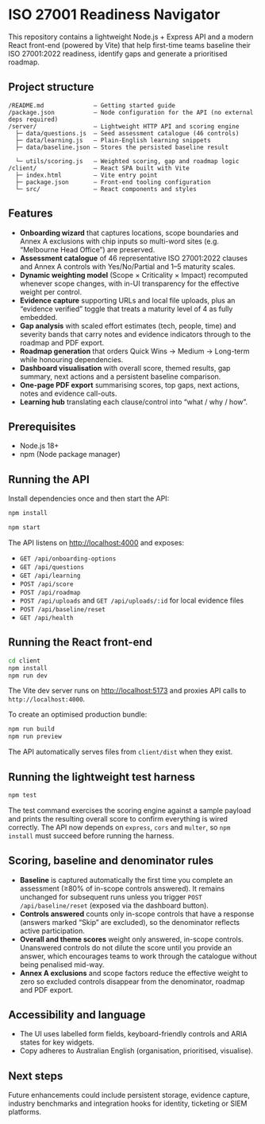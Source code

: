 # ISO 27001 Readiness Navigator

This repository contains a lightweight Node.js + Express API and a modern React front-end (powered by Vite) that help first-time teams baseline their ISO 27001:2022 readiness, identify gaps and generate a prioritised roadmap.


## Project structure

```
/README.md              — Getting started guide
/package.json           — Node configuration for the API (no external deps required)
/server/                — Lightweight HTTP API and scoring engine
  ├─ data/questions.js  — Seed assessment catalogue (46 controls)
  ├─ data/learning.js   — Plain-English learning snippets
  ├─ data/baseline.json — Stores the persisted baseline result

  └─ utils/scoring.js   — Weighted scoring, gap and roadmap logic
/client/                — React SPA built with Vite
  ├─ index.html         — Vite entry point
  ├─ package.json       — Front-end tooling configuration
  └─ src/               — React components and styles
```

## Features

- **Onboarding wizard** that captures locations, scope boundaries and Annex A exclusions with chip inputs so multi-word sites (e.g. “Melbourne Head Office”) are preserved.
- **Assessment catalogue** of 46 representative ISO 27001:2022 clauses and Annex A controls with Yes/No/Partial and 1–5 maturity scales.
- **Dynamic weighting model** (Scope × Criticality × Impact) recomputed whenever scope changes, with in-UI transparency for the effective weight per control.
- **Evidence capture** supporting URLs and local file uploads, plus an “evidence verified” toggle that treats a maturity level of 4 as fully embedded.
- **Gap analysis** with scaled effort estimates (tech, people, time) and severity bands that carry notes and evidence indicators through to the roadmap and PDF export.
- **Roadmap generation** that orders Quick Wins → Medium → Long-term while honouring dependencies.
- **Dashboard visualisation** with overall score, themed results, gap summary, next actions and a persistent baseline comparison.
- **One-page PDF export** summarising scores, top gaps, next actions, notes and evidence call-outs.
- **Learning hub** translating each clause/control into “what / why / how”.

## Prerequisites

- Node.js 18+
- npm (Node package manager)

## Running the API

Install dependencies once and then start the API:

```bash
npm install

npm start
```

The API listens on [http://localhost:4000](http://localhost:4000) and exposes:

- `GET /api/onboarding-options`
- `GET /api/questions`
- `GET /api/learning`
- `POST /api/score`
- `POST /api/roadmap`
- `POST /api/uploads` and `GET /api/uploads/:id` for local evidence files
- `POST /api/baseline/reset`
- `GET /api/health`

## Running the React front-end

```bash
cd client
npm install
npm run dev
```

The Vite dev server runs on [http://localhost:5173](http://localhost:5173) and proxies API calls to `http://localhost:4000`.

To create an optimised production bundle:

```bash
npm run build
npm run preview
```

The API automatically serves files from `client/dist` when they exist.

## Running the lightweight test harness

```bash
npm test
```

The test command exercises the scoring engine against a sample payload and prints the resulting overall score to confirm everything is wired correctly. The API now depends on `express`, `cors` and `multer`, so `npm install` must succeed before running the harness.

## Scoring, baseline and denominator rules

- **Baseline** is captured automatically the first time you complete an assessment (≥80% of in-scope controls answered). It remains unchanged for subsequent runs unless you trigger `POST /api/baseline/reset` (exposed via the dashboard button).
- **Controls answered** counts only in-scope controls that have a response (answers marked “Skip” are excluded), so the denominator reflects active participation.
- **Overall and theme scores** weight only answered, in-scope controls. Unanswered controls do not dilute the score until you provide an answer, which encourages teams to work through the catalogue without being penalised mid-way.
- **Annex A exclusions** and scope factors reduce the effective weight to zero so excluded controls disappear from the denominator, roadmap and PDF export.

## Accessibility and language

- The UI uses labelled form fields, keyboard-friendly controls and ARIA states for key widgets.
- Copy adheres to Australian English (organisation, prioritised, visualise).

## Next steps

Future enhancements could include persistent storage, evidence capture, industry benchmarks and integration hooks for identity, ticketing or SIEM platforms.
